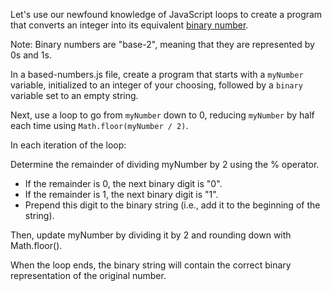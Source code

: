 Let's use our newfound knowledge of JavaScript loops to create a program that converts an integer into its equivalent [binary number](https://en.wikipedia.org/wiki/Binary_number).

Note: Binary numbers are "base-2", meaning that they are represented by 0s and 1s.

In a based-numbers.js file, create a program that starts with a ``myNumber`` variable, initialized to an integer of your choosing, followed by a ``binary`` variable set to an empty string.

Next, use a loop to go from ``myNumber`` down to 0, reducing ``myNumber`` by half each time using ``Math.floor(myNumber / 2)``.

In each iteration of the loop:

Determine the remainder of dividing myNumber by 2 using the % operator.
- If the remainder is 0, the next binary digit is "0".
- If the remainder is 1, the next binary digit is "1".
- Prepend this digit to the binary string (i.e., add it to the beginning of the string).
  
Then, update myNumber by dividing it by 2 and rounding down with Math.floor().

When the loop ends, the binary string will contain the correct binary representation of the original number.

